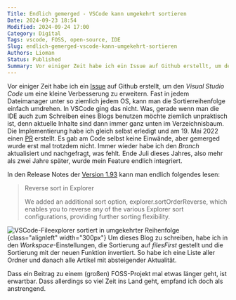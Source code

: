 ```yaml
---
Title: Endlich gemerged - VSCode kann umgekehrt sortieren
Date: 2024-09-23 18:54
Modified: 2024-09-24 17:00
Category: Digital
Tags: vscode, FOSS, open-source, IDE
Slug: endlich-gemerged-vscode-kann-umgekehrt-sortieren
Authors: Lioman
Status: Published
Summary: Vor einiger Zeit habe ich ein Issue auf Github erstellt, um den _Visual Studio Code_ um eine kleine Verbesserung zu erweitern. Fast in jedem Dateimanager unter so ziemlich jedem OS, kann man die Sortierreihenfolge einfach umdrehen. In VSCode ging das nicht.
---
```


Vor einiger Zeit habe ich ein [Issue](https://github.com/microsoft/vscode/issues/149951) auf Github erstellt,
um den _Visual Studio Code_ um eine kleine Verbesserung zu erweitern.
Fast in jedem Dateimanager unter so ziemlich jedem OS, kann man die Sortierreihenfolge einfach umdrehen.
In VSCode ging das nicht.
Was, gerade wenn man die IDE auch zum Schreiben eines Blogs benutzen möchte ziemlich unpraktisch ist,
denn aktuelle Inhalte sind dann immer ganz unten im Verzeichnisbaum.
Die Implementierung habe ich gleich selbst erledigt und am 19. Mai 2022
einen [PR](https://github.com/microsoft/vscode/pull/149952) erstellt.
Es gab am Code selbst keine Einwände, aber gemerged wurde erst mal trotzdem nicht.
Immer wieder habe ich den _Branch_ aktualisiert und nachgefragt, was fehlt.
Ende Juli dieses Jahres, also mehr als zwei Jahre später, wurde mein Feature endlich integriert.

In den Release Notes der [Version 1.93](https://code.visualstudio.com/updates/v1_93#_reverse-sort-in-explorer)
kann man endlich folgendes lesen:

> Reverse sort in Explorer
>
> We added an additional sort option, explorer.sortOrderReverse,
> which enables you to reverse any of the various Explorer sort configurations, providing further sorting flexibility.

![VSCode-Fileexplorer sortiert in umgekehrter Reihenfolge]({static}/images/vscode_reverse_order.png){class="alignleft" width="300px"}
Um dieses Blog zu schreiben, habe ich in den _Workspace_-Einstellungen, die Sortierung auf _filesFirst_ gestellt und die Sortierung mit der neuen Funktion invertiert.
So habe ich eine Liste aller Ordner und danach alle Artikel mit absteigender Aktualität.

Dass ein Beitrag zu einem (großen) FOSS-Projekt mal etwas länger geht, ist erwartbar. Dass allerdings so viel Zeit ins Land geht, empfand ich doch als anstrengend.
